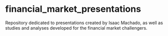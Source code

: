 # financial_market_presentations
 Repository dedicated to presentations created by Isaac Machado, as well as studies and analyses developed for the financial market challengers.

